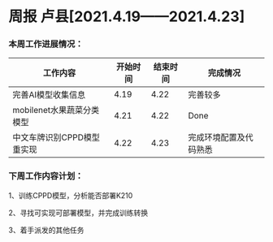 # 周报  卢县[2021.4.19——2021.4.23]

### 本周工作进展情况：

| 工作内容                   | 开始时间 | 结束时间 | 完成情况               |
| -------------------------- | -------- | -------- | ---------------------- |
| 完善AI模型收集信息         | 4.19     | 4.22     | 完善较多               |
| mobilenet水果蔬菜分类模型  | 4.21     | 4.22     | Done                   |
| 中文车牌识别CPPD模型重实现 | 4.22     | 4.23     | 完成环境配置及代码熟悉 |

### 下周工作内容计划：

1、训练CPPD模型，分析能否部署K210

2、寻找可实现可部署模型，并完成训练转换

3、着手派发的其他任务